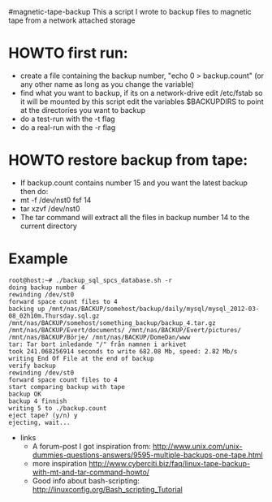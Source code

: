 #magnetic-tape-backup
This a script I wrote to backup files to magnetic tape from a network attached storage

# HOWTO first run:
  * create a file containing the backup number, "echo 0 > backup.count" (or any other name as long as you change the variable)
  * find what you want to backup, if its on a network-drive edit /etc/fstab so it will be mounted by this script
    edit the variables $BACKUPDIRS to point at the directories you want to backup
  * do a test-run with the -t flag
  * do a real-run with the -r flag

# HOWTO restore backup from tape:
  * If backup.count contains number 15 and you want the latest backup then do:
  * mt -f /dev/nst0 fsf 14
  * tar xzvf /dev/nst0
  * The tar command will extract all the files in backup number 14 to the current directory

# Example
	root@host:~# ./backup_sql_spcs_database.sh -r
	doing backup number 4
	rewinding /dev/st0
	forward space count files to 4
	backing up /mnt/nas/BACKUP/somehost/backup/daily/mysql/mysql_2012-03-08_02h10m.Thursday.sql.gz /mnt/nas/BACKUP/somehost/something_backup/backup_4.tar.gz /mnt/nas/BACKUP/Evert/documents/ /mnt/nas/BACKUP/Evert/pictures/ /mnt/nas/BACKUP/Börje/ /mnt/nas/BACKUP/DomeDan/www
	tar: Tar bort inledande "/" från namnen i arkivet
	took 241.068256914 seconds to write 682.08 Mb, speed: 2.82 Mb/s
	writing End Of File at the end of backup
	verify backup
	rewinding /dev/st0
	forward space count files to 4
	start comparing backup with tape
	backup OK
	backup 4 finnish
	writing 5 to ./backup.count
	eject tape? (y/n) y
	ejecting, wait...



* links
	* A forum-post I got inspiration from: http://www.unix.com/unix-dummies-questions-answers/9595-multiple-backups-one-tape.html
	* more inspiration http://www.cyberciti.biz/faq/linux-tape-backup-with-mt-and-tar-command-howto/
	* Good info about bash-scripting: http://linuxconfig.org/Bash_scripting_Tutorial
